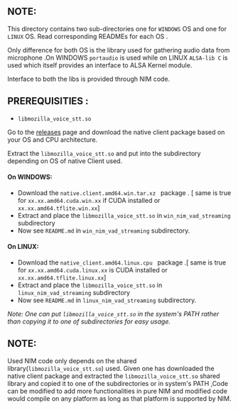 ## NOTE:

This directory contains two sub-directories one for ``WINDOWS`` OS and one for ``LINUX`` OS.
Read corresponding READMEs for each OS .

Only difference for both OS  is the  library used for gathering audio data from microphone .On WINDOWS ``portaudio`` is used while on LINUX  `ALSA-lib C` is used which itself provides an interface to ALSA Kernel module.

Interface to both the libs is provided through NIM code.

## PREREQUISITIES :
* ```libmozilla_voice_stt.so```

Go to the [releases](https://github.com/mozilla/DeepSpeech/releases/tag/v0.8.0) page and download the native client package based on your OS and CPU architecture.

Extract the ``libmozilla_voice_stt.so`` and put into the subdirectory depending on OS of native Client used.

#### On WINDOWS:
* Download the ```native.client.amd64.win.tar.xz ``` package .   [  same is true for ``xx.xx.amd64.cuda.win.xx``  if CUDA installed or ``xx.xx.amd64.tflite.win.xx``]
* Extract and place the ```libmozilla_voice_stt.so``` in ```win_nim_vad_streaming``` subdirectory
* Now see ``README.md`` in  ```win_nim_vad_streaming``` subdirectory.

#### On LINUX:
* Download the ```native_client.amd64.linux.cpu ``` package .[  same is true for ``xx.xx.amd64.cuda.linux.xx``  is CUDA installed or ``xx.xx.amd64.tflite.linux.xx``]
* Extract and place the ```libmozilla_voice_stt.so``` in ```linux_nim_vad_streaming``` subdirectory
* Now see ``README.md`` in  ```linux_nim_vad_streaming``` subdirectory.

_Note: One can put ``libmozilla_voice_stt.so`` in the system's PATH rather than copying it to one of subdirectories for easy usage._




## NOTE: 
Used NIM code only depends on the  shared library(``libmozilla_voice_stt.so``) used.
Given one has downloaded the native client package and extracted the ``libmozilla_voice_stt.so`` shared library and copied it  to one of the subdirectories or in system's PATH ,Code can be modified to add more  functionalities   in pure NIM and modified code would compile on any platform as long as that platform is supported by NIM. 


